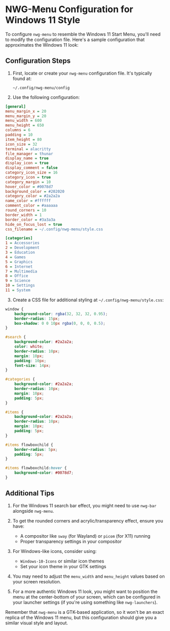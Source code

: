 # NWG-Menu Configuration for Windows 11 Style

To configure `nwg-menu` to resemble the Windows 11 Start Menu, you'll need to modify the configuration file. Here's a sample configuration that approximates the Windows 11 look:

## Configuration Steps

1. First, locate or create your `nwg-menu` configuration file. It's typically found at:
   ```
   ~/.config/nwg-menu/config
   ```

2. Use the following configuration:

```ini
[general]
menu_margin_x = 20
menu_margin_y = 20
menu_width = 600
menu_height = 650
columns = 6
padding = 10
item_height = 80
icon_size = 32
terminal = alacritty
file_manager = thunar
display_name = true
display_icon = true
display_comment = false
category_icon_size = 16
category_icon = true
category_margin = 10
hover_color = #0078d7
background_color = #202020
category_color = #2a2a2a
name_color = #ffffff
comment_color = #aaaaaa
round_corners = 10
border_width = 1
border_color = #3a3a3a
hide_on_focus_lost = true
css_filename = ~/.config/nwg-menu/style.css

[categories]
1 = Accessories
2 = Development
3 = Education
4 = Games
5 = Graphics
6 = Internet
7 = Multimedia
8 = Office
9 = Science
10 = Settings
11 = System
```

3. Create a CSS file for additional styling at `~/.config/nwg-menu/style.css`:

```css
window {
    background-color: rgba(32, 32, 32, 0.95);
    border-radius: 15px;
    box-shadow: 0 0 10px rgba(0, 0, 0, 0.5);
}

#search {
    background-color: #2a2a2a;
    color: white;
    border-radius: 10px;
    margin: 10px;
    padding: 10px;
    font-size: 14px;
}

#categories {
    background-color: #2a2a2a;
    border-radius: 10px;
    margin: 10px;
    padding: 5px;
}

#items {
    background-color: #2a2a2a;
    border-radius: 10px;
    margin: 10px;
    padding: 5px;
}

#items flowboxchild {
    border-radius: 5px;
    padding: 5px;
}

#items flowboxchild:hover {
    background-color: #0078d7;
}
```

## Additional Tips

1. For the Windows 11 search bar effect, you might need to use `nwg-bar` alongside `nwg-menu`.

2. To get the rounded corners and acrylic/transparency effect, ensure you have:
   - A compositor like `sway` (for Wayland) or `picom` (for X11) running
   - Proper transparency settings in your compositor

3. For Windows-like icons, consider using:
   - `Windows-10-Icons` or similar icon themes
   - Set your icon theme in your GTK settings

4. You may need to adjust the `menu_width` and `menu_height` values based on your screen resolution.

5. For a more authentic Windows 11 look, you might want to position the menu at the center-bottom of your screen, which can be configured in your launcher settings (if you're using something like `nwg-launchers`).

Remember that `nwg-menu` is a GTK-based application, so it won't be an exact replica of the Windows 11 menu, but this configuration should give you a similar visual style and layout.
